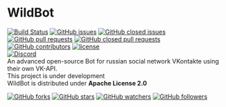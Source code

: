 # WildBot
[![Build Status](https://travis-ci.org/JarvisCraft/WildBot.svg?branch=master)](https://travis-ci.org/JarvisCraft/WildBot) 
[![GitHub issues](https://img.shields.io/github/issues-raw/JarvisCraft/WildBot.svg)](https://github.com/JarvisCraft/WildBot/issues) 
[![GitHub closed issues](https://img.shields.io/github/issues-closed-raw/JarvisCraft/WildBot.svg)](https://github.com/JarvisCraft/WildBot/issues)  
[![GitHub pull requests](https://img.shields.io/github/issues-pr-raw/JarvisCraft/WildBot.svg)](https://github.com/JarvisCraft/WildBot/pulls) 
[![GitHub closed pull requests](https://img.shields.io/github/issues-pr-closed-raw/JarvisCraft/WildBot.svg)](https://github.com/JarvisCraft/WildBot/pulls)  
[![GitHub contributors](https://img.shields.io/github/contributors/JarvisCraft/WildBot.svg)](https://github.com/JarvisCraft/WildBot/graphs/contributors) 
[![license](https://img.shields.io/github/license/JarvisCraft/WildBot.svg)](https://github.com/JarvisCraft/WildBot/blob/master/LICENSE.md)  
[![Discord](https://img.shields.io/discord/359322755650551818.svg)](https://discord.gg/3fn3YSM)  
An advanced open-source Bot for russian social network VKontakte using their own VK-API.  
This project is under development  
WildBot is distributed under **Apache License 2.0**  

[![GitHub forks](https://img.shields.io/github/forks/JarvisCraft/WildBot.svg?style=social&label=Fork)](https://github.com/JarvisCraft/WildBot#fork-destination-box)
[![GitHub stars](https://img.shields.io/github/stars/JarvisCraft/WildBot.svg?style=social&label=Star)](https://github.com/JarvisCraft/WildBot)
[![GitHub watchers](https://img.shields.io/github/watchers/JarvisCraft/WildBot.svg?style=social&label=Watch)](https://github.com/JarvisCraft/WildBot/subscription)
[![GitHub followers](https://img.shields.io/github/followers/JarvisCraft.svg?style=social&label=Follow)](https://github.com/JarvisCraft)